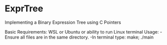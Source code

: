 # ExprTree
Implementing a Binary Expression Tree using C Pointers

Basic Requirements: WSL or Ubuntu or ability to run Linux terminal
Usage: 
-Ensure all files are in the same directory.
-In terminal type: make; ./main
